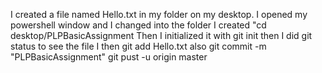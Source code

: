 I created a file named Hello.txt in my folder on my desktop.
I opened my powershell window and I changed into the folder I created "cd desktop/PLPBasicAssignment
Then I initialized it with git init
then I did git status to see the file
I then git add Hello.txt
also git commit -m "PLPBasicAssignment"
git pust -u origin master
